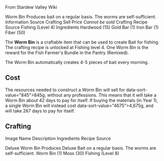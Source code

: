 From Stardew Valley Wiki

Worm Bin Produces bait on a regular basis. The worms are self-sufficient. Information Source Crafting Sell Price *Cannot be sold* Crafting Recipe Source Fishing (Level 4) Ingredients Hardwood (15) Gold Bar (1) Iron Bar (1) Fiber (50)

The **Worm Bin** is a craftable item that can be used to create Bait for fishing. The crafting recipe is unlocked at Fishing level 4. One Worm Bin is the reward for the Fish Farmer's Bundle in the Pantry (Remixed).

The Worm Bin automatically creates 4-5 pieces of bait every morning.

## Cost

The resources needed to construct a Worm Bin will sell for data-sort-value="845"&gt;845g, without any professions. This means that it will take a Worm Bin about 42 days to pay for itself. If buying the materials (in Year 1), a single Worm Bin will instead cost data-sort-value="4675"&gt;4,675g, and will take 267 days to pay for itself.

## Crafting

Image Name Description Ingredients Recipe Source

Deluxe Worm Bin Produces Deluxe Bait on a regular basis. The worms are self-sufficient. Worm Bin (1) Moss (30) Fishing (Level 8)